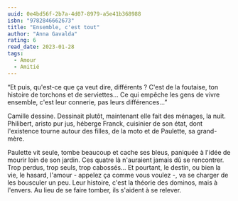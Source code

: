 ```yaml
---
uuid: 0e4bd56f-2b7a-4d07-8979-a5e41b368988
isbn: "9782846662673"
title: "Ensemble, c'est tout"
author: "Anna Gavalda"
rating: 6
read_date: 2023-01-28
tags:
  - Amour
  - Amitié
---
```


“Et puis, qu'est-ce que ça veut dire, différents ? C'est de la foutaise, ton histoire de torchons et de serviettes…
Ce qui empêche les gens de vivre ensemble, c'est leur connerie, pas leurs différences…”

Camille dessine. Dessinait plutôt, maintenant elle fait des ménages, la nuit. Philibert, aristo pur jus, héberge Franck, cuisinier de son état, dont l'existence tourne autour des filles, de la moto et de Paulette, sa grand-mère.

Paulette vit seule, tombe beaucoup et cache ses bleus, paniquée à l'idée de mourir loin de son jardin. Ces quatre là n'auraient jamais dû se rencontrer. Trop perdus, trop seuls, trop cabossés… Et pourtant, le destin, ou bien la vie, le hasard, l'amour - appelez ça comme vous voulez -, va se charger de les bousculer un peu. Leur histoire, c'est la théorie des dominos, mais à l'envers. Au lieu de se faire tomber, ils s'aident à se relever.
